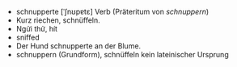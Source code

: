 - schnupperte	[ˈʃnʊpɐtɛ]	Verb (Präteritum von *schnuppern*)
- Kurz riechen, schnüffeln.
- Ngửi thử, hít
- sniffed
- Der Hund schnupperte an der Blume.
- schnuppern (Grundform), schnüffeln	kein lateinischer Ursprung